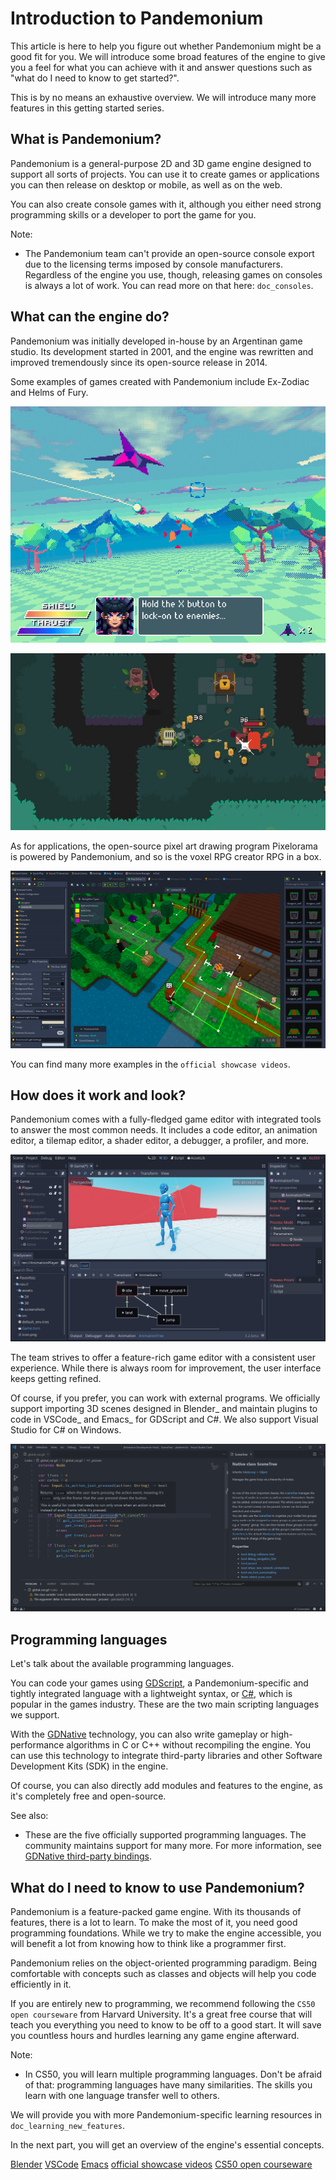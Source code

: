 

# Introduction to Pandemonium

This article is here to help you figure out whether Pandemonium might be a good fit
for you. We will introduce some broad features of the engine to give you a feel
for what you can achieve with it and answer questions such as "what do I need to
know to get started?".

This is by no means an exhaustive overview. We will introduce many more features
in this getting started series.

## What is Pandemonium?

Pandemonium is a general-purpose 2D and 3D game engine designed to support all sorts
of projects. You can use it to create games or applications you can then release
on desktop or mobile, as well as on the web.

You can also create console games with it, although you either need strong
programming skills or a developer to port the game for you.

Note:

  - The Pandemonium team can't provide an open-source console export due to the licensing 
    terms imposed by console manufacturers. Regardless of the
    engine you use, though, releasing games on consoles is always a lot of
    work. You can read more on that here: `doc_consoles`.

## What can the engine do?

Pandemonium was initially developed in-house by an Argentinan game studio. Its
development started in 2001, and the engine was rewritten and improved
tremendously since its open-source release in 2014.

Some examples of games created with Pandemonium include Ex-Zodiac and Helms of Fury.

![](img/introduction_ex_zodiac.png)

![](img/introduction_helms_of_fury.jpg)

As for applications, the open-source pixel art drawing program Pixelorama is
powered by Pandemonium, and so is the voxel RPG creator RPG in a box.

![](img/introduction_rpg_in_a_box.png)

You can find many more examples in the `official showcase videos`.

## How does it work and look?

Pandemonium comes with a fully-fledged game editor with integrated tools to answer the
most common needs. It includes a code editor, an animation editor, a tilemap
editor, a shader editor, a debugger, a profiler, and more.

![](img/introduction_editor.png)

The team strives to offer a feature-rich game editor with a consistent user
experience. While there is always room for improvement, the user interface keeps
getting refined.

Of course, if you prefer, you can work with external programs. We officially
support importing 3D scenes designed in Blender_ and maintain plugins to code in
VSCode_ and Emacs_ for GDScript and C#. We also support Visual Studio for C# on
Windows.

![](img/introduction_vscode.png)

## Programming languages

Let's talk about the available programming languages.

You can code your games using [GDScript](toc-learn-scripting-gdscript), a
Pandemonium-specific and tightly integrated language with a lightweight syntax, or
[C#](toc-learn-scripting-C#), which is popular in the games industry.
These are the two main scripting languages we support.

With the [GDNative](toc-tutorials-gdnative) technology, you can also write
gameplay or high-performance algorithms in C or C++ without recompiling the
engine. You can use this technology to integrate third-party libraries and other
Software Development Kits (SDK) in the engine.

Of course, you can also directly add modules and features to the engine, as it's
completely free and open-source.

See also:

  - These are the five officially supported programming languages. The
    community maintains support for many more. For more information,
    see [GDNative third-party bindings](doc_what_is_gdnative_third_party_bindings).

## What do I need to know to use Pandemonium?

Pandemonium is a feature-packed game engine. With its thousands of features, there is
a lot to learn. To make the most of it, you need good programming foundations.
While we try to make the engine accessible, you will benefit a lot from knowing
how to think like a programmer first.

Pandemonium relies on the object-oriented programming paradigm. Being comfortable with
concepts such as classes and objects will help you code efficiently in it.

If you are entirely new to programming, we recommend following the `CS50 open
courseware` from Harvard University. It's a great free course that will teach
you everything you need to know to be off to a good start. It will save you
countless hours and hurdles learning any game engine afterward.

Note:
  - In CS50, you will learn multiple programming languages. Don't be
    afraid of that: programming languages have many similarities. The
    skills you learn with one language transfer well to others.

We will provide you with more Pandemonium-specific learning resources in
`doc_learning_new_features`.

In the next part, you will get an overview of the engine's essential concepts.

[Blender](https://www.blender.org/)
[VSCode](https://github.com/Relintai/pandemonium_engine-vscode-plugin)
[Emacs](https://github.com/pandemoniumengine/emacs-gdscript-mode)
[official showcase videos](https://www.youtube.com/playlist?list=PLeG_dAglpVo6EpaO9A1nkwJZOwrfiLdQ8)
[CS50 open courseware](https://cs50.harvard.edu/x)
